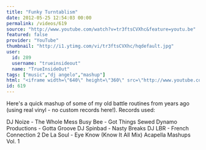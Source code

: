 ```yaml
---
title: "Funky Turntablism"
date: 2012-05-25 12:54:03 00:00
permalink: /videos/619
source: "http://www.youtube.com/watch?v=tr3ftsCVXhc&feature=youtu.be"
featured: false
provider: "YouTube"
thumbnail: "http://i1.ytimg.com/vi/tr3ftsCVXhc/hqdefault.jpg"
user:
  id: 289
  username: "trueinsideout"
  name: "TrueInsideOut"
tags: ["music","dj angelo","mashup"]
html: "<iframe width=\"640\" height=\"360\" src=\"http://www.youtube.com/embed/tr3ftsCVXhc?wmode=transparent&fs=1&feature=oembed\" frameborder=\"0\" allowfullscreen></iframe>"
id: 619
---
```


Here's a quick mashup of some of my old battle routines from years ago (using real vinyl - no custom records here!). Records used:

DJ Noize - The Whole Mess
Busy Bee - Got Things Sewed
Dynamo Productions - Gotta Groove
DJ Spinbad - Nasty Breaks
DJ LBR - French Connection 2
De La Soul - Eye Know (Know It All Mix)
Acapella Mashups Vol. 1
